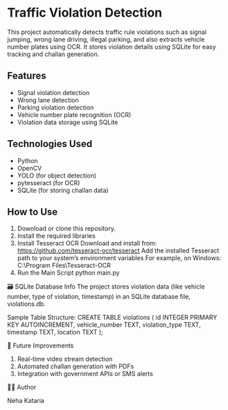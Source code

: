 # Traffic Violation Detection

This project automatically detects traffic rule violations such as signal jumping, wrong lane driving, illegal parking, and also extracts vehicle number plates using OCR. It stores violation details using SQLite for easy tracking and challan generation.

## Features
- Signal violation detection
- Wrong lane detection
- Parking violation detection
- Vehicle number plate recognition (OCR)
- Violation data storage using SQLite

## Technologies Used
- Python
- OpenCV
- YOLO (for object detection)
- pytesseract (for OCR)
- SQLite (for storing challan data)

## How to Use
1. Download or clone this repository.
2. Install the required libraries
3. Install Tesseract OCR
  Download and install from:
  https://github.com/tesseract-ocr/tesseract
  Add the installed Tesseract path to your system’s environment variables
  For example, on Windows:
  C:\Program Files\Tesseract-OCR
4. Run the Main Script
python main.py

🗃️ SQLite Database Info
The project stores violation data (like vehicle number, type of violation, timestamp) in an SQLite database file, violations.db.

Sample Table Structure: 
CREATE TABLE violations (
    id INTEGER PRIMARY KEY AUTOINCREMENT,
    vehicle_number TEXT,
    violation_type TEXT,
    timestamp TEXT,
    location TEXT
);

📌 Future Improvements
1. Real-time video stream detection
2. Automated challan generation with PDFs
3. Integration with government APIs or SMS alerts

👩‍💻 Author

Neha Kataria

